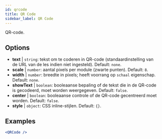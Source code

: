 ```yaml
---
id: qrcode
title: QR Code
sidebar_label: QR Code
---
```


QR-code.

## Options

* __text__ | `string`: tekst om te coderen in QR-code (standaardinstelling van de URL van de les indien niet ingesteld). Default: `none`.
* __scale__ | `number`: aantal pixels per module (zwarte punten). Default: `8`.
* __width__ | `number`: breedte in pixels; heeft voorrang op `schaal` eigenschap. Default: `none`.
* __showText__ | `boolean`: booleaanse bepaling of de tekst die in de QR-code is gecodeerd, moet worden weergegeven. Default: `false`.
* __center__ | `boolean`: booleaanse controle of de QR-code gecentreerd moet worden. Default: `false`.
* __style__ | `object`: CSS inline-stijlen. Default: `{}`.


## Examples

```jsx live
<QRCode />
```

